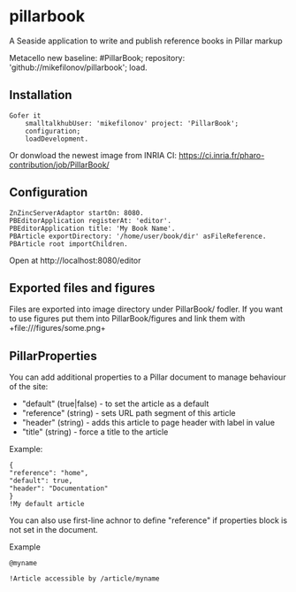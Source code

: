 # pillarbook
A Seaside application to write and publish reference books in Pillar markup

Metacello new baseline: #PillarBook; repository: 'github://mikefilonov/pillarbook'; load.

## Installation

```smalltalk
Gofer it
    smalltalkhubUser: 'mikefilonov' project: 'PillarBook';
    configuration;
    loadDevelopment.
```

Or donwload the newest image from INRIA CI: https://ci.inria.fr/pharo-contribution/job/PillarBook/

## Configuration

```smalltalk
ZnZincServerAdaptor startOn: 8080.
PBEditorApplication registerAt: 'editor'.
PBEditorApplication title: 'My Book Name'.
PBArticle exportDirectory: '/home/user/book/dir' asFileReference.
PBArticle root importChildren.
```

Open at http://localhost:8080/editor

## Exported files and figures

Files are exported into image directory under PillarBook/ fodler. If you want to use figures put them into PillarBook/figures and link them with +file:///figures/some.png+


## PillarProperties
You can add additional properties to a Pillar document to manage behaviour of the site:
- "default" (true|false) - to set the article as a default
- "reference" (string) - sets URL path segment of this article
- "header" (string) - adds this article to page header with label in value
- "title" (string) - force a title to the article

Example:

```
{
"reference": "home",
"default": true, 
"header": "Documentation"
}
!My default article
```



You can also use first-line achnor to define "reference" if properties block is not set in the document.

Example

```
@myname

!Article accessible by /article/myname

```

